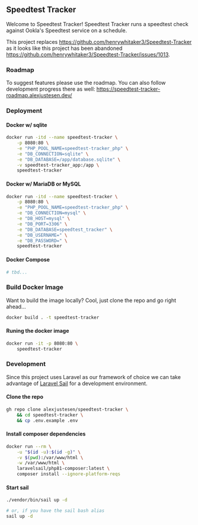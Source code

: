 ## Speedtest Tracker

Welcome to Speedtest Tracker! Speedtest Tracker runs a speedtest check against Ookla's Speedtest service on a schedule.

This project replaces https://github.com/henrywhitaker3/Speedtest-Tracker as it looks like this project has been abandoned https://github.com/henrywhitaker3/Speedtest-Tracker/issues/1013.

### Roadmap
To suggest features please use the roadmap. You can also follow development progress there as well: https://speedtest-tracker-roadmap.alexjustesen.dev/


### Deployment

#### Docker w/ sqlite
```bash
docker run -itd --name speedtest-tracker \
    -p 8080:80 \
    -e "PHP_POOL_NAME=speedtest-tracker_php" \
    -e "DB_CONNECTION=sqlite" \
    -e "DB_DATABASE=/app/database.sqlite" \
    -v speedtest-tracker_app:/app \
    speedtest-tracker
```

#### Docker w/ MariaDB or MySQL
```bash
docker run -itd --name speedtest-tracker \
    -p 8080:80 \
    -e "PHP_POOL_NAME=speedtest-tracker_php" \
    -e "DB_CONNECTION=mysql" \
    -e "DB_HOST=mysql" \
    -e "DB_PORT=3306" \
    -e "DB_DATABASE=speedtest_tracker" \
    -e "DB_USERNAME=" \
    -e "DB_PASSWORD=" \
    speedtest-tracker
```

#### Docker Compose
```bash
# tbd...
```


### Build Docker Image
Want to build the image locally? Cool, just clone the repo and go right ahead...

```bash
docker build . -t speedtest-tracker
```

#### Runing the docker image
```bash
docker run -it -p 8080:80 \
    speedtest-tracker
```

### Development

Since this project uses Laravel as our framework of choice we can take advantage of [Laravel Sail](https://laravel.com/docs/9.x/sail) for a development environment.

#### Clone the repo

```bash
gh repo clone alexjustesen/speedtest-tracker \
    && cd speedtest-tracker \
    && cp .env.example .env
```

#### Install composer dependencies
```bash
docker run --rm \
    -u "$(id -u):$(id -g)" \
    -v $(pwd):/var/www/html \
    -w /var/www/html \
    laravelsail/php81-composer:latest \
    composer install --ignore-platform-reqs
```

#### Start sail
```bash
./vendor/bin/sail up -d

# or, if you have the sail bash alias
sail up -d
```
